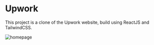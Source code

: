# Upwork

This project is a clone of the Upwork website, build using ReactJS and TailwindCSS.

![homepage](https://github.com/user-attachments/assets/a9f1f4a3-b5f4-4ee5-8588-b06aa2c67bc6)
